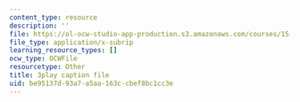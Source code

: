 ```yaml
---
content_type: resource
description: ''
file: https://ol-ocw-studio-app-production.s3.amazonaws.com/courses/15-390-new-enterprises-spring-2013/be95137d93a7a5aa163ccbef8bc1cc3e_cHgbCAHQgbU.srt
file_type: application/x-subrip
learning_resource_types: []
ocw_type: OCWFile
resourcetype: Other
title: 3play caption file
uid: be95137d-93a7-a5aa-163c-cbef8bc1cc3e
---
```

